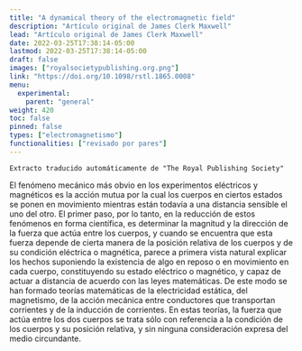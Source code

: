 ```yaml
---
title: "A dynamical theory of the electromagnetic field"
description: "Artículo original de James Clerk Maxwell"
lead: "Artículo original de James Clerk Maxwell"
date: 2022-03-25T17:38:14-05:00
lastmod: 2022-03-25T17:38:14-05:00
draft: false
images: ["royalsocietypublishing.org.png"]
link: "https://doi.org/10.1098/rstl.1865.0008"
menu:
  experimental:
    parent: "general"
weight: 420
toc: false
pinned: false
types: ["electromagnetismo"]
functionalities: ["revisado por pares"]
---
```


```text
Extracto traducido automáticamente de "The Royal Publishing Society"
```

El fenómeno mecánico más obvio en los experimentos eléctricos y magnéticos es la acción mutua por la cual los cuerpos en ciertos estados se ponen en movimiento mientras están todavía a una distancia sensible el uno del otro. El primer paso, por lo tanto, en la reducción de estos fenómenos en forma científica, es determinar la magnitud y la dirección de la fuerza que actúa entre los cuerpos, y cuando se encuentra que esta fuerza depende de cierta manera de la posición relativa de los cuerpos y de su condición eléctrica o magnética, parece a primera vista natural explicar los hechos suponiendo la existencia de algo en reposo o en movimiento en cada cuerpo, constituyendo su estado eléctrico o magnético, y capaz de actuar a distancia de acuerdo con las leyes matemáticas. De este modo se han formado teorías matemáticas de la electricidad estática, del magnetismo, de la acción mecánica entre conductores que transportan corrientes y de la inducción de corrientes. En estas teorías, la fuerza que actúa entre los dos cuerpos se trata sólo con referencia a la condición de los cuerpos y su posición relativa, y sin ninguna consideración expresa del medio circundante.
